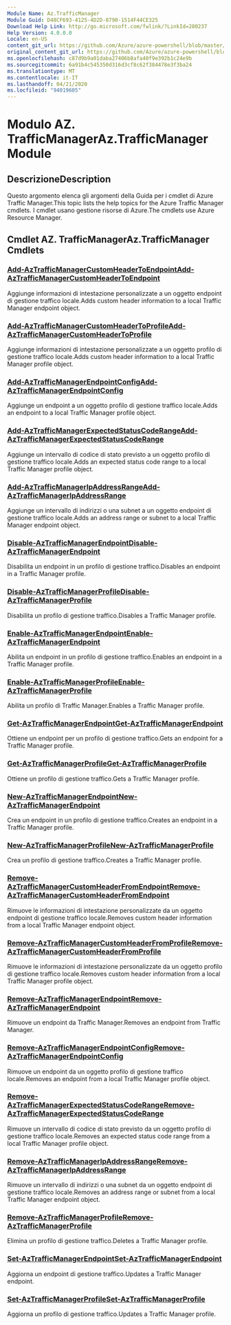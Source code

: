 ```yaml
---
Module Name: Az.TrafficManager
Module Guid: D48CF693-4125-4D2D-8790-1514F44CE325
Download Help Link: http://go.microsoft.com/fwlink/?LinkId=280237
Help Version: 4.0.0.0
Locale: en-US
content_git_url: https://github.com/Azure/azure-powershell/blob/master/src/TrafficManager/TrafficManager/help/Az.TrafficManager.md
original_content_git_url: https://github.com/Azure/azure-powershell/blob/master/src/TrafficManager/TrafficManager/help/Az.TrafficManager.md
ms.openlocfilehash: c87d9b9a01daba27406b8afa40f9e392b1c24e9b
ms.sourcegitcommit: 6a91b4c545350d316d3cf8c62f384478e3f3ba24
ms.translationtype: MT
ms.contentlocale: it-IT
ms.lasthandoff: 04/21/2020
ms.locfileid: "94019605"
---
```

# <span data-ttu-id="45977-101">Modulo AZ. TrafficManager</span><span class="sxs-lookup"><span data-stu-id="45977-101">Az.TrafficManager Module</span></span>
## <span data-ttu-id="45977-102">Descrizione</span><span class="sxs-lookup"><span data-stu-id="45977-102">Description</span></span>
<span data-ttu-id="45977-103">Questo argomento elenca gli argomenti della Guida per i cmdlet di Azure Traffic Manager.</span><span class="sxs-lookup"><span data-stu-id="45977-103">This topic lists the help topics for the Azure Traffic Manager cmdlets.</span></span> <span data-ttu-id="45977-104">I cmdlet usano gestione risorse di Azure.</span><span class="sxs-lookup"><span data-stu-id="45977-104">The cmdlets use Azure Resource Manager.</span></span>

## <span data-ttu-id="45977-105">Cmdlet AZ. TrafficManager</span><span class="sxs-lookup"><span data-stu-id="45977-105">Az.TrafficManager Cmdlets</span></span>
### [<span data-ttu-id="45977-106">Add-AzTrafficManagerCustomHeaderToEndpoint</span><span class="sxs-lookup"><span data-stu-id="45977-106">Add-AzTrafficManagerCustomHeaderToEndpoint</span></span>](Add-AzTrafficManagerCustomHeaderToEndpoint.md)
<span data-ttu-id="45977-107">Aggiunge informazioni di intestazione personalizzate a un oggetto endpoint di gestione traffico locale.</span><span class="sxs-lookup"><span data-stu-id="45977-107">Adds custom header information to a local Traffic Manager endpoint object.</span></span>

### [<span data-ttu-id="45977-108">Add-AzTrafficManagerCustomHeaderToProfile</span><span class="sxs-lookup"><span data-stu-id="45977-108">Add-AzTrafficManagerCustomHeaderToProfile</span></span>](Add-AzTrafficManagerCustomHeaderToProfile.md)
<span data-ttu-id="45977-109">Aggiunge informazioni di intestazione personalizzate a un oggetto profilo di gestione traffico locale.</span><span class="sxs-lookup"><span data-stu-id="45977-109">Adds custom header information to a local Traffic Manager profile object.</span></span>

### [<span data-ttu-id="45977-110">Add-AzTrafficManagerEndpointConfig</span><span class="sxs-lookup"><span data-stu-id="45977-110">Add-AzTrafficManagerEndpointConfig</span></span>](Add-AzTrafficManagerEndpointConfig.md)
<span data-ttu-id="45977-111">Aggiunge un endpoint a un oggetto profilo di gestione traffico locale.</span><span class="sxs-lookup"><span data-stu-id="45977-111">Adds an endpoint to a local Traffic Manager profile object.</span></span>

### [<span data-ttu-id="45977-112">Add-AzTrafficManagerExpectedStatusCodeRange</span><span class="sxs-lookup"><span data-stu-id="45977-112">Add-AzTrafficManagerExpectedStatusCodeRange</span></span>](Add-AzTrafficManagerExpectedStatusCodeRange.md)
<span data-ttu-id="45977-113">Aggiunge un intervallo di codice di stato previsto a un oggetto profilo di gestione traffico locale.</span><span class="sxs-lookup"><span data-stu-id="45977-113">Adds an expected status code range to a local Traffic Manager profile object.</span></span>

### [<span data-ttu-id="45977-114">Add-AzTrafficManagerIpAddressRange</span><span class="sxs-lookup"><span data-stu-id="45977-114">Add-AzTrafficManagerIpAddressRange</span></span>](Add-AzTrafficManagerIpAddressRange.md)
<span data-ttu-id="45977-115">Aggiunge un intervallo di indirizzi o una subnet a un oggetto endpoint di gestione traffico locale.</span><span class="sxs-lookup"><span data-stu-id="45977-115">Adds an address range or subnet to a local Traffic Manager endpoint object.</span></span>

### [<span data-ttu-id="45977-116">Disable-AzTrafficManagerEndpoint</span><span class="sxs-lookup"><span data-stu-id="45977-116">Disable-AzTrafficManagerEndpoint</span></span>](Disable-AzTrafficManagerEndpoint.md)
<span data-ttu-id="45977-117">Disabilita un endpoint in un profilo di gestione traffico.</span><span class="sxs-lookup"><span data-stu-id="45977-117">Disables an endpoint in a Traffic Manager profile.</span></span>

### [<span data-ttu-id="45977-118">Disable-AzTrafficManagerProfile</span><span class="sxs-lookup"><span data-stu-id="45977-118">Disable-AzTrafficManagerProfile</span></span>](Disable-AzTrafficManagerProfile.md)
<span data-ttu-id="45977-119">Disabilita un profilo di gestione traffico.</span><span class="sxs-lookup"><span data-stu-id="45977-119">Disables a Traffic Manager profile.</span></span>

### [<span data-ttu-id="45977-120">Enable-AzTrafficManagerEndpoint</span><span class="sxs-lookup"><span data-stu-id="45977-120">Enable-AzTrafficManagerEndpoint</span></span>](Enable-AzTrafficManagerEndpoint.md)
<span data-ttu-id="45977-121">Abilita un endpoint in un profilo di gestione traffico.</span><span class="sxs-lookup"><span data-stu-id="45977-121">Enables an endpoint in a Traffic Manager profile.</span></span>

### [<span data-ttu-id="45977-122">Enable-AzTrafficManagerProfile</span><span class="sxs-lookup"><span data-stu-id="45977-122">Enable-AzTrafficManagerProfile</span></span>](Enable-AzTrafficManagerProfile.md)
<span data-ttu-id="45977-123">Abilita un profilo di Traffic Manager.</span><span class="sxs-lookup"><span data-stu-id="45977-123">Enables a Traffic Manager profile.</span></span>

### [<span data-ttu-id="45977-124">Get-AzTrafficManagerEndpoint</span><span class="sxs-lookup"><span data-stu-id="45977-124">Get-AzTrafficManagerEndpoint</span></span>](Get-AzTrafficManagerEndpoint.md)
<span data-ttu-id="45977-125">Ottiene un endpoint per un profilo di gestione traffico.</span><span class="sxs-lookup"><span data-stu-id="45977-125">Gets an endpoint for a Traffic Manager profile.</span></span>

### [<span data-ttu-id="45977-126">Get-AzTrafficManagerProfile</span><span class="sxs-lookup"><span data-stu-id="45977-126">Get-AzTrafficManagerProfile</span></span>](Get-AzTrafficManagerProfile.md)
<span data-ttu-id="45977-127">Ottiene un profilo di gestione traffico.</span><span class="sxs-lookup"><span data-stu-id="45977-127">Gets a Traffic Manager profile.</span></span>

### [<span data-ttu-id="45977-128">New-AzTrafficManagerEndpoint</span><span class="sxs-lookup"><span data-stu-id="45977-128">New-AzTrafficManagerEndpoint</span></span>](New-AzTrafficManagerEndpoint.md)
<span data-ttu-id="45977-129">Crea un endpoint in un profilo di gestione traffico.</span><span class="sxs-lookup"><span data-stu-id="45977-129">Creates an endpoint in a Traffic Manager profile.</span></span>

### [<span data-ttu-id="45977-130">New-AzTrafficManagerProfile</span><span class="sxs-lookup"><span data-stu-id="45977-130">New-AzTrafficManagerProfile</span></span>](New-AzTrafficManagerProfile.md)
<span data-ttu-id="45977-131">Crea un profilo di gestione traffico.</span><span class="sxs-lookup"><span data-stu-id="45977-131">Creates a Traffic Manager profile.</span></span>

### [<span data-ttu-id="45977-132">Remove-AzTrafficManagerCustomHeaderFromEndpoint</span><span class="sxs-lookup"><span data-stu-id="45977-132">Remove-AzTrafficManagerCustomHeaderFromEndpoint</span></span>](Remove-AzTrafficManagerCustomHeaderFromEndpoint.md)
<span data-ttu-id="45977-133">Rimuove le informazioni di intestazione personalizzate da un oggetto endpoint di gestione traffico locale.</span><span class="sxs-lookup"><span data-stu-id="45977-133">Removes custom header information from a local Traffic Manager endpoint object.</span></span>

### [<span data-ttu-id="45977-134">Remove-AzTrafficManagerCustomHeaderFromProfile</span><span class="sxs-lookup"><span data-stu-id="45977-134">Remove-AzTrafficManagerCustomHeaderFromProfile</span></span>](Remove-AzTrafficManagerCustomHeaderFromProfile.md)
<span data-ttu-id="45977-135">Rimuove le informazioni di intestazione personalizzate da un oggetto profilo di gestione traffico locale.</span><span class="sxs-lookup"><span data-stu-id="45977-135">Removes custom header information from a local Traffic Manager profile object.</span></span>

### [<span data-ttu-id="45977-136">Remove-AzTrafficManagerEndpoint</span><span class="sxs-lookup"><span data-stu-id="45977-136">Remove-AzTrafficManagerEndpoint</span></span>](Remove-AzTrafficManagerEndpoint.md)
<span data-ttu-id="45977-137">Rimuove un endpoint da Traffic Manager.</span><span class="sxs-lookup"><span data-stu-id="45977-137">Removes an endpoint from Traffic Manager.</span></span>

### [<span data-ttu-id="45977-138">Remove-AzTrafficManagerEndpointConfig</span><span class="sxs-lookup"><span data-stu-id="45977-138">Remove-AzTrafficManagerEndpointConfig</span></span>](Remove-AzTrafficManagerEndpointConfig.md)
<span data-ttu-id="45977-139">Rimuove un endpoint da un oggetto profilo di gestione traffico locale.</span><span class="sxs-lookup"><span data-stu-id="45977-139">Removes an endpoint from a local Traffic Manager profile object.</span></span>

### [<span data-ttu-id="45977-140">Remove-AzTrafficManagerExpectedStatusCodeRange</span><span class="sxs-lookup"><span data-stu-id="45977-140">Remove-AzTrafficManagerExpectedStatusCodeRange</span></span>](Remove-AzTrafficManagerExpectedStatusCodeRange.md)
<span data-ttu-id="45977-141">Rimuove un intervallo di codice di stato previsto da un oggetto profilo di gestione traffico locale.</span><span class="sxs-lookup"><span data-stu-id="45977-141">Removes an expected status code range from a local Traffic Manager profile object.</span></span>

### [<span data-ttu-id="45977-142">Remove-AzTrafficManagerIpAddressRange</span><span class="sxs-lookup"><span data-stu-id="45977-142">Remove-AzTrafficManagerIpAddressRange</span></span>](Remove-AzTrafficManagerIpAddressRange.md)
<span data-ttu-id="45977-143">Rimuove un intervallo di indirizzi o una subnet da un oggetto endpoint di gestione traffico locale.</span><span class="sxs-lookup"><span data-stu-id="45977-143">Removes an address range or subnet from a local Traffic Manager endpoint object.</span></span>

### [<span data-ttu-id="45977-144">Remove-AzTrafficManagerProfile</span><span class="sxs-lookup"><span data-stu-id="45977-144">Remove-AzTrafficManagerProfile</span></span>](Remove-AzTrafficManagerProfile.md)
<span data-ttu-id="45977-145">Elimina un profilo di gestione traffico.</span><span class="sxs-lookup"><span data-stu-id="45977-145">Deletes a Traffic Manager profile.</span></span>

### [<span data-ttu-id="45977-146">Set-AzTrafficManagerEndpoint</span><span class="sxs-lookup"><span data-stu-id="45977-146">Set-AzTrafficManagerEndpoint</span></span>](Set-AzTrafficManagerEndpoint.md)
<span data-ttu-id="45977-147">Aggiorna un endpoint di gestione traffico.</span><span class="sxs-lookup"><span data-stu-id="45977-147">Updates a Traffic Manager endpoint.</span></span>

### [<span data-ttu-id="45977-148">Set-AzTrafficManagerProfile</span><span class="sxs-lookup"><span data-stu-id="45977-148">Set-AzTrafficManagerProfile</span></span>](Set-AzTrafficManagerProfile.md)
<span data-ttu-id="45977-149">Aggiorna un profilo di gestione traffico.</span><span class="sxs-lookup"><span data-stu-id="45977-149">Updates a Traffic Manager profile.</span></span>

